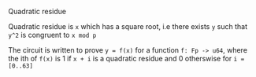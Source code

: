 Quadratic residue 

Quadratic residue is `x` which has a square root, i.e there exists `y`
such that `y^2` is congruent to `x mod p`


The circuit is written to prove `y = f(x)` for  a function `f: Fp -> u64`,
where the ith of `f(x)` is 1 if `x + i` is a quadratic residue and 0 otherswise for `i = [0..63]`